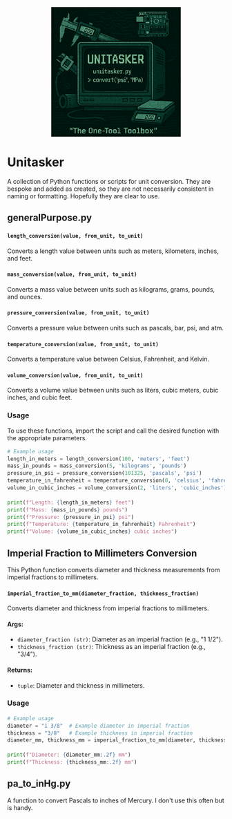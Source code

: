 <div align="center">
  <img src="assets/unitasker_logo.png" alt="Example Image" width="300">
</div>

# Unitasker
A collection of Python functions or scripts for unit conversion. They are bespoke and added as created, so they are not necessarily consistent in naming or formatting. Hopefully they are clear to use. 

## generalPurpose.py

#### `length_conversion(value, from_unit, to_unit)`
Converts a length value between units such as meters, kilometers, inches, and feet.

#### `mass_conversion(value, from_unit, to_unit)`
Converts a mass value between units such as kilograms, grams, pounds, and ounces.

#### `pressure_conversion(value, from_unit, to_unit)`
Converts a pressure value between units such as pascals, bar, psi, and atm.

#### `temperature_conversion(value, from_unit, to_unit)`
Converts a temperature value between Celsius, Fahrenheit, and Kelvin.

#### `volume_conversion(value, from_unit, to_unit)`
Converts a volume value between units such as liters, cubic meters, cubic inches, and cubic feet.

### Usage

To use these functions, import the script and call the desired function with the appropriate parameters.

```python
# Example usage
length_in_meters = length_conversion(100, 'meters', 'feet')
mass_in_pounds = mass_conversion(5, 'kilograms', 'pounds')
pressure_in_psi = pressure_conversion(101325, 'pascals', 'psi')
temperature_in_fahrenheit = temperature_conversion(0, 'celsius', 'fahrenheit')
volume_in_cubic_inches = volume_conversion(2, 'liters', 'cubic_inches')

print(f"Length: {length_in_meters} feet")
print(f"Mass: {mass_in_pounds} pounds")
print(f"Pressure: {pressure_in_psi} psi")
print(f"Temperature: {temperature_in_fahrenheit} Fahrenheit")
print(f"Volume: {volume_in_cubic_inches} cubic inches")
```

## Imperial Fraction to Millimeters Conversion

This Python function converts diameter and thickness measurements from imperial fractions to millimeters.

#### `imperial_fraction_to_mm(diameter_fraction, thickness_fraction)`
Converts diameter and thickness from imperial fractions to millimeters.

#### Args:
- `diameter_fraction (str)`: Diameter as an imperial fraction (e.g., "1 1/2").
- `thickness_fraction (str)`: Thickness as an imperial fraction (e.g., "3/4").

#### Returns:
- `tuple`: Diameter and thickness in millimeters.

### Usage

```python
# Example usage
diameter = "1 3/8"  # Example diameter in imperial fraction
thickness = "3/8"   # Example thickness in imperial fraction
diameter_mm, thickness_mm = imperial_fraction_to_mm(diameter, thickness)

print(f"Diameter: {diameter_mm:.2f} mm")
print(f"Thickness: {thickness_mm:.2f} mm")
```
## pa_to_inHg.py
A function to convert Pascals to inches of Mercury. I don't use this often but is handy.
